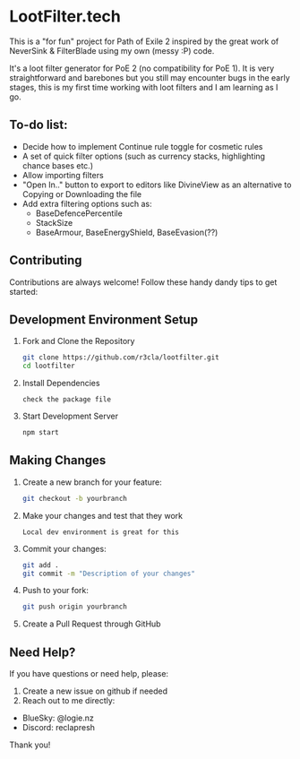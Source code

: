 # LootFilter.tech

This is a "for fun" project for Path of Exile 2 inspired by the great work of NeverSink & FilterBlade using my own (messy :P) code.

It's a loot filter generator for PoE 2 (no compatibility for PoE 1). It is very straightforward and barebones but you still may encounter bugs in the early stages, this is my first time working with loot filters and I am learning as I go.

## To-do list:
- Decide how to implement Continue rule toggle for cosmetic rules
- A set of quick filter options (such as currency stacks, highlighting chance bases etc.)
- Allow importing filters
- "Open In.." button to export to editors like DivineView as an alternative to Copying or Downloading the file
- Add extra filtering options such as:
  - BaseDefencePercentile
  - StackSize
  - BaseArmour, BaseEnergyShield, BaseEvasion(??)

## Contributing

Contributions are always welcome! Follow these handy dandy tips to get started:

## Development Environment Setup

1. Fork and Clone the Repository
   ```bash
   git clone https://github.com/r3cla/lootfilter.git
   cd lootfilter
   ```

2. Install Dependencies
   ```
   check the package file
   ```

3. Start Development Server
   ```bash
   npm start
   ```

## Making Changes

1. Create a new branch for your feature:
   ```bash
   git checkout -b yourbranch
   ```

2. Make your changes and test that they work
   ```
   Local dev environment is great for this
   ```

3. Commit your changes:
   ```bash
   git add .
   git commit -m "Description of your changes"
   ```

4. Push to your fork:
   ```bash
   git push origin yourbranch
   ```

5. Create a Pull Request through GitHub

## Need Help?

If you have questions or need help, please:
1. Create a new issue on github if needed
2. Reach out to me directly:
- BlueSky: @logie.nz
- Discord: reclapresh

Thank you!
